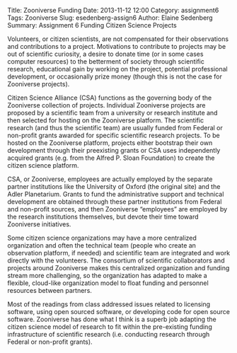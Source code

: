 Title: Zooniverse Funding
Date: 2013-11-12 12:00
Category: assignment6
Tags: Zooniverse
Slug: esedenberg-assign6
Author: Elaine Sedenberg
Summary: Assignment 6 Funding Citizen Science Projects


Volunteers, or citizen scientists, are not compensated for their observations and contributions to a project. Motivations to contribute to projects may be out of scientific curiosity, a desire to donate time (or in some cases computer resources) to the betterment of society through scientific research, educational gain by working on the project, potential professional development, or occasionally prize money (though this is not the case for Zooniverse projects). 

Citizen Science Alliance (CSA) functions as the governing body of the Zooniverse collection of projects. Individual Zooniverse projects are proposed by a scientific team from a university or research institute and then selected for hosting on the Zooniverse platform. The scientific research (and thus the scientific team) are usually funded from Federal or non-profit grants awarded for specific scientific research projects. To be hosted on the Zooniverse platform, projects either bootstrap their own development through their preexisting grants or CSA uses independently acquired grants (e.g. from the Alfred P. Sloan Foundation) to create the citizen science platform. 

CSA, or Zooniverse, employees are actually employed by the separate partner institutions like the University of Oxford (the original site) and the Adler Planetarium. Grants to fund the administrative support and technical development are obtained through these partner institutions from Federal and non-profit sources, and then Zooniverse “employees” are employed by the research institutions themselves, but devote their time toward Zooniverse initiatives.

Some citizen science organizations may have a more centralized organization and often the technical team (people who create an observation platform, if needed) and scientific team are integrated and work directly with the volunteers. The consortium of scientific collaborators and projects around Zooniverse makes this centralized organization and funding stream more challenging, so the organization has adapted to make a flexible, cloud-like organization model to float funding and personnel resources between partners. 

Most of the readings from class addressed issues related to licensing software, using open sourced software, or developing code for open source software. Zooniverse has done what I think is a superb job adapting the citizen science model of research to fit within the pre-existing funding infrastructure of scientific research (i.e. conducting research through Federal or non-profit grants).
